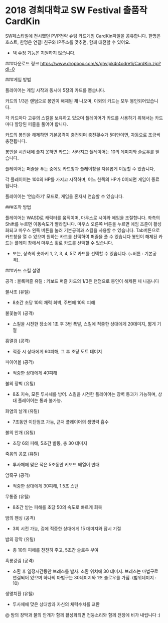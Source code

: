 # 2018 경희대학교 SW Festival 출품작 CardKin

SW페스티벌에 전시했던 PVP전략 슈팅 카드게임 CardKin파일을 공유합니다.
한명은 호스트, 한명은 연결! 친구와 IP주소를 맞추면, 함께 대전할 수 있어요.
* 덱 수정 기능은 지원하지 않습니다.

###다운로드 링크
https://www.dropbox.com/s/ghvlpk4r4odre1i/CardKin.zip?dl=0



###게임 방법

플레이어는 게임 시작과 동시에 5장의 카드를 뽑습니다.

카드의 1/3은 랜덤으로 봉인이 해제된 채 나오며, 이외의 카드는 모두 봉인되어있습니다.

각 카드마다 고유의 스킬을 보유하고 있으며 플레이어가 카드를 사용하기 위해서는 카드마다 할당된 퍼즐을 풀어야 합니다.

카드의 봉인을 해제하면 기본공격이 충전되며 충전횟수가 5미만이면, 자동으로 조금씩 충전됩니다.

봉인을 시간내에 풀지 못하면 카드는 사라지고 플레이어는 10의 데미지와 슬로우를 얻습니다.

플레이어는 퍼즐을 푸는 중에도 카드창과 플레이창을 자유롭게 이동할 수 있습니다,

각 플레이어는 100의 HP를 가지고 시작하며, 어느 한쪽의 HP가 0이되면 게임이 종료됩니다.

플레이어는 ‘연습하기’ 모드로, 게임을 혼자서 연습할 수 있습니다.



###조작 방법

플레이어는 WASD로 캐릭터를 움직이며, 마우스로 시야와 에임을 조절합니다.
좌측의 Shift를 누르면 이동속도가 빨라집니다.
마우스 오른쪽 버튼을 누르면 에임 조준이 활성화되고 마우스 왼쪽 버튼을 눌러 기본공격과 스킬을 사용할 수 있습니다.
Tab버튼으로 카드창을 열 수 있으며 원하는 카드를 선택하여 퍼즐을 풀 수 있습니다
봉인이 해제된 카드는 플레이 창에서 마우스 휠로 카드를 선택할 수 있습니다.
- 또는, 상측의 숫자키 1, 2, 3, 4, 5로 카드를 선택할 수 있습니다. (~버튼 : 기본공격).

 

###카드 스킬 설명

공격 : 블록퍼즐 
유틸 : 키보드 퍼즐
카드의 1/3은 랜덤으로 봉인이 해제된 채 나옵니다

불사조 (유틸)
* 8초간 초당 10의 체력 회벽, 주변에 10의 피해

불꽃놀이 (공격)
* 스킬을 시전한 장소에 1초 후 3번 폭발, 스킬에 적중한 상대에게 20데미지, 짧게 기절

홍열검 (공격)
* 적중 시 상대에게 60피해, 그 후 초당 도트 데미지

파이어볼 (공격)
* 적중한 상대에게 40피해

불의 장벽 (유틸)
* 8초 지속, 모든 투사체를 방어. 스킬을 시전한 플레이어는 장벽 통과가 가능하며, 상대 플레이어는 통과 불가능.

화염의 날개 (유틸)
* 7초동안 이단점프 가능, 근처 플레이어의 생명력 흡수

불의 안개 (유틸)
* 초당 6의 피해, 5초간 발동, 총 30 데미지

죽음의 공포 (유틸)
* 투사체에 맞은 적은 5초동안 키보드 배열이 반대

암흑구 (공격)
* 적중한 상대에게 30피해, 1.5초 스턴

무통증 (유틸)
* 8초간 받는 피해를 초당 50의 속도로 빠르게 회복

밤의 펜싱 (공격)
* 3회 시전 가능, 검에 적중한 상대에게 15 데미지와 잠시 기절

밤의 장막 (유틸)
* 총 10의 피해를 천천히 주고, 5초간 슬로우 부여

흑룡강림 (공격)
* 소환 후 일정시간동안 브레스를 발사. 소환 위치에 30 데미지. 브레스는 마법구로 연결되어 있으며 하나의 마법구는 30데미지와 1초 슬로우를 가짐. (범위데미지 : 10)

생명치환 (유틸)
* 투사체에 맞은 상대방과 자신의 체력수치를 교환



@ 밤의 장막과 불의 안개가 함께 활성화되면 천둥소리와 함께 전장에 비가 내립니다  :)
